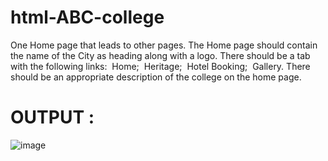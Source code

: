 # html-ABC-college

One Home page that leads to other pages. The Home page should contain the name of the City as heading along with a logo. There should be a tab with the following links:
 Home;
 Heritage;
 Hotel Booking;
 Gallery.
There should be an appropriate description of the college on the home page.

# OUTPUT :

![image](https://github.com/Sharmilasha/html-ABC-college/assets/94506182/4ae0d294-30b2-4a53-a5b5-b579583c8bc9)
